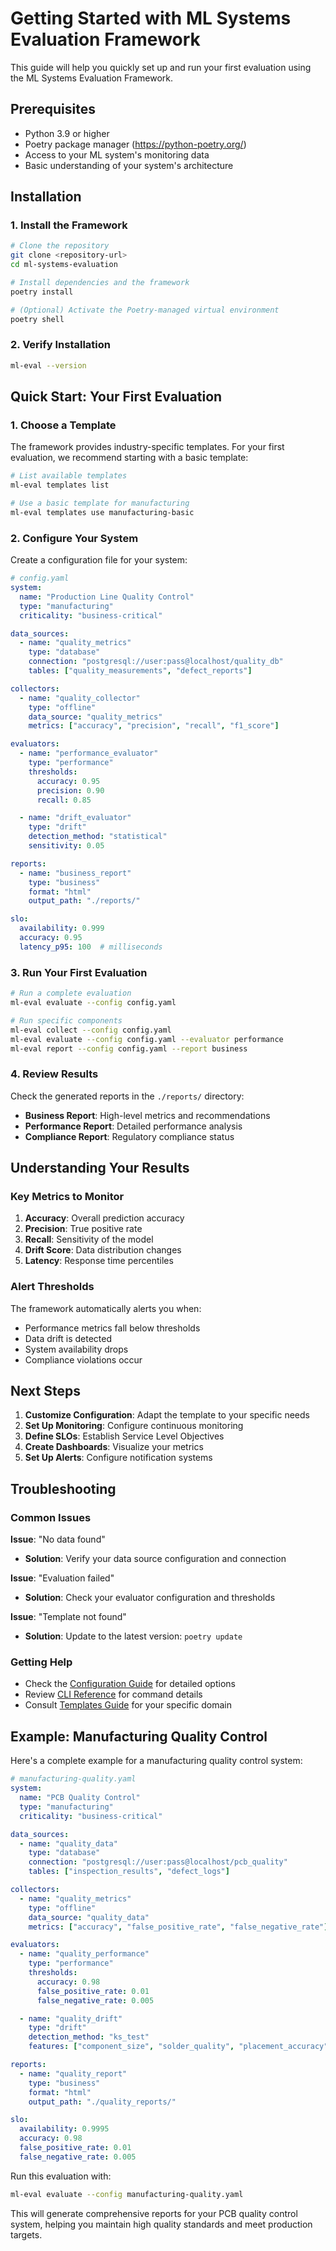 # Getting Started with ML Systems Evaluation Framework

This guide will help you quickly set up and run your first evaluation using the ML Systems Evaluation Framework.

## Prerequisites

- Python 3.9 or higher
- Poetry package manager (https://python-poetry.org/)
- Access to your ML system's monitoring data
- Basic understanding of your system's architecture

## Installation

### 1. Install the Framework

```bash
# Clone the repository
git clone <repository-url>
cd ml-systems-evaluation

# Install dependencies and the framework
poetry install

# (Optional) Activate the Poetry-managed virtual environment
poetry shell
```

### 2. Verify Installation

```bash
ml-eval --version
```

## Quick Start: Your First Evaluation

### 1. Choose a Template

The framework provides industry-specific templates. For your first evaluation, we recommend starting with a basic template:

```bash
# List available templates
ml-eval templates list

# Use a basic template for manufacturing
ml-eval templates use manufacturing-basic
```

### 2. Configure Your System

Create a configuration file for your system:

```yaml
# config.yaml
system:
  name: "Production Line Quality Control"
  type: "manufacturing"
  criticality: "business-critical"

data_sources:
  - name: "quality_metrics"
    type: "database"
    connection: "postgresql://user:pass@localhost/quality_db"
    tables: ["quality_measurements", "defect_reports"]

collectors:
  - name: "quality_collector"
    type: "offline"
    data_source: "quality_metrics"
    metrics: ["accuracy", "precision", "recall", "f1_score"]

evaluators:
  - name: "performance_evaluator"
    type: "performance"
    thresholds:
      accuracy: 0.95
      precision: 0.90
      recall: 0.85

  - name: "drift_evaluator"
    type: "drift"
    detection_method: "statistical"
    sensitivity: 0.05

reports:
  - name: "business_report"
    type: "business"
    format: "html"
    output_path: "./reports/"

slo:
  availability: 0.999
  accuracy: 0.95
  latency_p95: 100  # milliseconds
```

### 3. Run Your First Evaluation

```bash
# Run a complete evaluation
ml-eval evaluate --config config.yaml

# Run specific components
ml-eval collect --config config.yaml
ml-eval evaluate --config config.yaml --evaluator performance
ml-eval report --config config.yaml --report business
```

### 4. Review Results

Check the generated reports in the `./reports/` directory:

- **Business Report**: High-level metrics and recommendations
- **Performance Report**: Detailed performance analysis
- **Compliance Report**: Regulatory compliance status

## Understanding Your Results

### Key Metrics to Monitor

1. **Accuracy**: Overall prediction accuracy
2. **Precision**: True positive rate
3. **Recall**: Sensitivity of the model
4. **Drift Score**: Data distribution changes
5. **Latency**: Response time percentiles

### Alert Thresholds

The framework automatically alerts you when:
- Performance metrics fall below thresholds
- Data drift is detected
- System availability drops
- Compliance violations occur

## Next Steps

1. **Customize Configuration**: Adapt the template to your specific needs
2. **Set Up Monitoring**: Configure continuous monitoring
3. **Define SLOs**: Establish Service Level Objectives
4. **Create Dashboards**: Visualize your metrics
5. **Set Up Alerts**: Configure notification systems

## Troubleshooting

### Common Issues

**Issue**: "No data found"
- **Solution**: Verify your data source configuration and connection

**Issue**: "Evaluation failed"
- **Solution**: Check your evaluator configuration and thresholds

**Issue**: "Template not found"
- **Solution**: Update to the latest version: `poetry update`

### Getting Help

- Check the [Configuration Guide](configuration.md) for detailed options
- Review [CLI Reference](cli-reference.md) for command details
- Consult [Templates Guide](templates.md) for your specific domain

## Example: Manufacturing Quality Control

Here's a complete example for a manufacturing quality control system:

```yaml
# manufacturing-quality.yaml
system:
  name: "PCB Quality Control"
  type: "manufacturing"
  criticality: "business-critical"

data_sources:
  - name: "quality_data"
    type: "database"
    connection: "postgresql://user:pass@localhost/pcb_quality"
    tables: ["inspection_results", "defect_logs"]

collectors:
  - name: "quality_metrics"
    type: "offline"
    data_source: "quality_data"
    metrics: ["accuracy", "false_positive_rate", "false_negative_rate"]

evaluators:
  - name: "quality_performance"
    type: "performance"
    thresholds:
      accuracy: 0.98
      false_positive_rate: 0.01
      false_negative_rate: 0.005

  - name: "quality_drift"
    type: "drift"
    detection_method: "ks_test"
    features: ["component_size", "solder_quality", "placement_accuracy"]

reports:
  - name: "quality_report"
    type: "business"
    format: "html"
    output_path: "./quality_reports/"

slo:
  availability: 0.9995
  accuracy: 0.98
  false_positive_rate: 0.01
  false_negative_rate: 0.005
```

Run this evaluation with:

```bash
ml-eval evaluate --config manufacturing-quality.yaml
```

This will generate comprehensive reports for your PCB quality control system, helping you maintain high quality standards and meet production targets. 